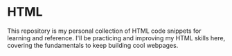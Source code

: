 # HTML
This repository is my personal collection of HTML code snippets for learning and reference. I'll be practicing and improving my HTML skills here, covering the fundamentals to keep building cool webpages.
